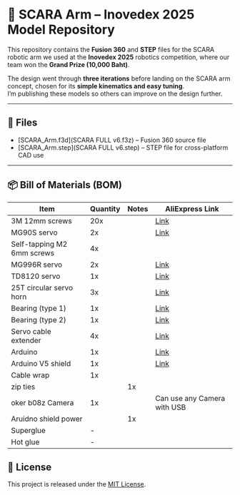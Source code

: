 # 🦾 SCARA Arm – Inovedex 2025 Model Repository

This repository contains the **Fusion 360** and **STEP** files for the SCARA robotic arm we used at the **Inovedex 2025** robotics competition, where our team won the **Grand Prize (10,000 Baht)**.

The design went through **three iterations** before landing on the SCARA arm concept, chosen for its **simple kinematics and easy tuning**.  
I’m publishing these models so others can improve on the design further.

---

## 📂 Files

- [SCARA_Arm.f3d](SCARA FULL v6.f3z) – Fusion 360 source file  
- [SCARA_Arm.step](SCARA FULL v6.step) – STEP file for cross-platform CAD use

---

## 📦 Bill of Materials (BOM)

| Item | Quantity | Notes | AliExpress Link |
|------|----------|-------|-----------------|
| 3M 12mm screws | 20x |  | [Link](https://th.aliexpress.com/item/1005005397705409.html?algo_pvid=826e6dbe-cb55-4ec7-b819-8020f8132790&algo_exp_id=826e6dbe-cb55-4ec7-b819-8020f8132790-1&pdp_ext_f=%7B"order"%3A"35"%2C"eval"%3A"1"%2C"fromPage"%3A"search"%7D&pdp_npi=6%40dis%21THB%2133.23%2126.25%21%21%217.19%215.68%21%402101584917584812038253008eb854%2112000032899224228%21sea%21TH%210%21ABX%211%210%21n_tag%3A-29910%3Bd%3A5284e86e%3Bm03_new_user%3A-29895&curPageLogUid=0NCbRgq2UuFg&utparam-url=scene%3Asearch%7Cquery_from%3A%7Cx_object_id%3A1005005397705409%7C_p_origin_prod%3A&utm_medium=cpa&af=7vn49pda4epX&afref=7vn49pda4epX&utm_campaign=7vn49pda4epX&aff_fcid=b982854b6b474596858da1ccac84a55c-1758481212264-08942-_oC8eyK7&aff_fsk=_oC8eyK7&aff_platform=api-new-link-generate&sk=_oC8eyK7&aff_trace_key=b982854b6b474596858da1ccac84a55c-1758481212264-08942-_oC8eyK7&terminal_id=88bc0b7032054859a494bbf4585492b2&afSmartRedirect=y) |
| MG90S servo | 2x |  | [Link](https://th.aliexpress.com/item/1005008626768357.html?aem_p4p_detail=20250921120117113276963699520003489872&algo_pvid=aac920dc-8b59-48c6-9b54-c2063705d416&algo_exp_id=aac920dc-8b59-48c6-9b54-c2063705d416-0&pdp_ext_f=%7B"order"%3A"692"%2C"eval"%3A"1"%2C"fromPage"%3A"search"%7D&pdp_npi=6%40dis%21THB%21102.27%2132.56%21%21%213.11%210.99%21%40213ba0c517584812769405391e42be%2112000046009069094%21sea%21TH%210%21ABX%211%210%21n_tag%3A-29910%3Bd%3A5284e86e%3Bm03_new_user%3A-29895%3BpisId%3A5000000174216174&curPageLogUid=fbl5c8psCDpB&utparam-url=scene%3Asearch%7Cquery_from%3A%7Cx_object_id%3A1005008626768357%7C_p_origin_prod%3A&search_p4p_id=20250921120117113276963699520003489872_1&utm_medium=cpa&af=7vn49pda4epX&afref=7vn49pda4epX&utm_campaign=7vn49pda4epX&aff_fcid=4eccf127a5164ba895225f577a5de58d-1758481284996-06620-_oC8eyK7&aff_fsk=_oC8eyK7&aff_platform=api-new-link-generate&sk=_oC8eyK7&aff_trace_key=4eccf127a5164ba895225f577a5de58d-1758481284996-06620-_oC8eyK7&terminal_id=88bc0b7032054859a494bbf4585492b2&afSmartRedirect=y) |
| Self-tapping M2 6mm screws | 4x | | |
| MG996R servo | 2x |  | [Link](https://th.aliexpress.com/item/1005008658530145.html?aem_p4p_detail=2025092112033612781439042710280003491921&algo_pvid=e221efd0-be28-4de9-afbe-f466dc87a397&algo_exp_id=e221efd0-be28-4de9-afbe-f466dc87a397-0&pdp_ext_f=%7B"order"%3A"677"%2C"eval"%3A"1"%2C"fromPage"%3A"search"%7D&pdp_npi=6%40dis%21THB%21169.03%2132.56%21%21%215.14%210.99%21%402140c1c317584814166044047e4623%2112000046126699652%21sea%21TH%210%21ABX%211%210%21n_tag%3A-29910%3Bd%3A5284e86e%3Bm03_new_user%3A-29895%3BpisId%3A5000000174216173&curPageLogUid=Geirz69SnKjn&utparam-url=scene%3Asearch%7Cquery_from%3A%7Cx_object_id%3A1005008658530145%7C_p_origin_prod%3A&search_p4p_id=2025092112033612781439042710280003491921_1) |
| TD8120 servo | 1x |  | [Link](https://th.aliexpress.com/item/1005008059498713.html?dp=6884baf76360755507baaa49&cn=ah&aff_fcid=61daecdbace64d30a3db736724a76387-1758483570908-00757-_sSETun&aff_fsk=_sSETun&aff_platform=link-c-tool&sk=_sSETun&aff_trace_key=61daecdbace64d30a3db736724a76387-1758483570908-00757-_sSETun&terminal_id=7d7e08d81845422b9a9091d3d2608b4f&afSmartRedirect=y) |
| 25T circular servo horn | 3x |  | [Link](https://th.aliexpress.com/item/1005007361411594.html?spm=a2g0o.productlist.main.5.5788zq1Fzq1Fy7&algo_pvid=9ed85abb-66cc-4613-b3be-bfe7d1f47b95&algo_exp_id=9ed85abb-66cc-4613-b3be-bfe7d1f47b95-4&pdp_ext_f=%7B%22order%22%3A%22307%22%2C%22eval%22%3A%221%22%2C%22fromPage%22%3A%22search%22%7D&pdp_npi=6%40dis%21THB%21178.83%2132.56%21%21%2138.69%217.05%21%40212e520d17584836462755815ed03b%2112000040426509622%21sea%21TH%210%21ABX%211%210%21n_tag%3A-29910%3Bd%3A52ce7a15%3Bm03_new_user%3A-29895%3BpisId%3A5000000174216172&curPageLogUid=0leNgPCYIfJu&utparam-url=scene%3Asearch%7Cquery_from%3A%7Cx_object_id%3A1005007361411594%7C_p_origin_prod%3A) |
| Bearing (type 1) | 1x |  | [Link]() |
| Bearing (type 2) | 1x |  | [Link]() |
| Servo cable extender | 4x |  | [Link](https://th.aliexpress.com/item/1005008505730879.html?spm=a2g0o.productlist.main.1.2a49Xn4UXn4UQQ&aem_p4p_detail=202509211208034172350426439260003216558&algo_pvid=b291a69f-bfbe-4e2a-9738-0e28107ebd6e&algo_exp_id=b291a69f-bfbe-4e2a-9738-0e28107ebd6e-0&pdp_ext_f=%7B"order"%3A"1176"%2C"eval"%3A"1"%2C"fromPage"%3A"search"%7D&pdp_npi=6%40dis%21THB%2156.25%2132.56%21%21%2112.17%217.05%21%402101590d17584816832016573ed018%2112000045466351560%21sea%21TH%210%21ABX%211%210%21n_tag%3A-29910%3Bd%3A5284e86e%3Bm03_new_user%3A-29895%3BpisId%3A5000000174216173&curPageLogUid=eIxqVmat4sBC&utparam-url=scene%3Asearch%7Cquery_from%3A%7Cx_object_id%3A1005008505730879%7C_p_origin_prod%3A&search_p4p_id=202509211208034172350426439260003216558_1) |
| Arduino | 1x |  | [Link](https://th.aliexpress.com/item/1005009234598813.html?algo_pvid=601bae7a-9f13-4656-8be3-268e19ce027a&algo_exp_id=601bae7a-9f13-4656-8be3-268e19ce027a-2&pdp_ext_f=%7B"order"%3A"17"%2C"eval"%3A"1"%2C"fromPage"%3A"search"%7D&pdp_npi=6%40dis%21THB%21281.68%21107.96%21%21%2160.94%2123.36%21%402101590d17584816976806769ed018%2112000048418002812%21sea%21TH%210%21ABX%211%210%21n_tag%3A-29910%3Bd%3A5284e86e%3Bm03_new_user%3A-29895%3BpisId%3A5000000174216172&curPageLogUid=ykdnlTB8MFp1&utparam-url=scene%3Asearch%7Cquery_from%3A%7Cx_object_id%3A1005009234598813%7C_p_origin_prod%3A&utm_medium=cpa&af=7vn49pda4epX&afref=7vn49pda4epX&utm_campaign=7vn49pda4epX&aff_fcid=cf568708baf647dab2aacf4786ff1e89-1758481704179-02695-_oC8eyK7&aff_fsk=_oC8eyK7&aff_platform=api-new-link-generate&sk=_oC8eyK7&aff_trace_key=cf568708baf647dab2aacf4786ff1e89-1758481704179-02695-_oC8eyK7&terminal_id=88bc0b7032054859a494bbf4585492b2&afSmartRedirect=y) |
| Arduino V5 shield | 1x |  | [Link](https://th.aliexpress.com/item/1005006371318497.html?algo_pvid=446b6fd0-8669-442d-8c5f-bf00dac6a3d6&algo_exp_id=446b6fd0-8669-442d-8c5f-bf00dac6a3d6-4&pdp_ext_f=%7B"order"%3A"106"%2C"eval"%3A"1"%2C"fromPage"%3A"search"%7D&pdp_npi=6%40dis%21THB%21203.79%2136.40%21%21%2144.09%217.88%21%402101590d17584817189057016ed018%2112000036932401584%21sea%21TH%210%21ABX%211%210%21n_tag%3A-29910%3Bd%3A5284e86e%3Bm03_new_user%3A-29895%3BpisId%3A5000000174216172&curPageLogUid=carVdCDvTp6x&utparam-url=scene%3Asearch%7Cquery_from%3A%7Cx_object_id%3A1005006371318497%7C_p_origin_prod%3A&utm_medium=cpa&af=7vn49pda4epX&afref=7vn49pda4epX&utm_campaign=7vn49pda4epX&aff_fcid=9fa36b3e9ad94907bc4e43a75081921d-1758481738956-02279-_oC8eyK7&aff_fsk=_oC8eyK7&aff_platform=api-new-link-generate&sk=_oC8eyK7&aff_trace_key=9fa36b3e9ad94907bc4e43a75081921d-1758481738956-02279-_oC8eyK7&terminal_id=88bc0b7032054859a494bbf4585492b2&afSmartRedirect=y) |
| Cable wrap | 1x |  | |
| zip ties | | 1x | | | | |
| oker b08z Camera | 1x | | Can use any Camera with USB | | |
| Aruidno shield power | | 1x | | 6v 3A | | |
| Superglue | - |  | |
| Hot glue | - |  | |

## 📜 License

This project is released under the [MIT License](LICENSE).
